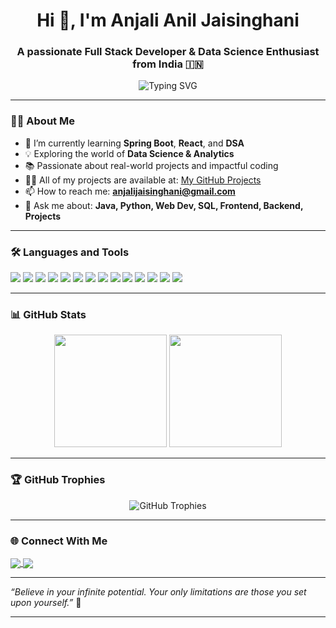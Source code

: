 <h1 align="center">Hi 👋, I'm Anjali Anil Jaisinghani</h1>
<h3 align="center">A passionate Full Stack Developer & Data Science Enthusiast from India 🇮🇳</h3>

<p align="center">
  <img src="https://readme-typing-svg.demolab.com?font=Fira+Code&weight=500&pause=1000&color=F75C7E&center=true&width=435&lines=Master's+in+Computer+Applications+%F0%9F%92%BB;Learning+Java%2C+Spring+Boot+%2C+React+%26+DSA+%F0%9F%92%A1;Loves+clean+UI%2FUX+%2B+problem+solving+%F0%9F%92%96" alt="Typing SVG" />
</p>

---

### 🧑‍💻 About Me

- 🌱 I’m currently learning **Spring Boot**, **React**, and **DSA**
- 💡 Exploring the world of **Data Science & Analytics**
- 📚 Passionate about real-world projects and impactful coding
- 👨‍💻 All of my projects are available at: [My GitHub Projects](https://github.com/anjalijaisinghani?tab=repositories)
- 📫 How to reach me: **anjalijaisinghani@gmail.com**
- 💬 Ask me about: **Java, Python, Web Dev, SQL, Frontend, Backend, Projects**

---

### 🛠️ Languages and Tools

<p align="left">
  
  <!-- Programming Languages -->
  <img src="https://img.shields.io/badge/Java-007396?style=flat&logo=java&logoColor=white"/>
  <img src="https://img.shields.io/badge/Python-3776AB?style=flat&logo=python&logoColor=white"/>
  <img src="https://img.shields.io/badge/JavaScript-F7DF1E?style=flat&logo=javascript&logoColor=black"/>
  <img src="https://img.shields.io/badge/TypeScript-3178C6?style=flat&logo=typescript&logoColor=white"/>
  <img src="https://img.shields.io/badge/MySQL-4479A1?style=flat&logo=mysql&logoColor=white"/>

  <!-- Frontend -->
  <img src="https://img.shields.io/badge/HTML5-E34F26?style=flat&logo=html5&logoColor=white"/>
  <img src="https://img.shields.io/badge/CSS3-1572B6?style=flat&logo=css3&logoColor=white"/>
  <img src="https://img.shields.io/badge/Bootstrap-7952B3?style=flat&logo=bootstrap&logoColor=white"/>
  <img src="https://img.shields.io/badge/React-61DAFB?style=flat&logo=react&logoColor=black"/>

  <!-- Backend -->
  <img src="https://img.shields.io/badge/Spring%20Boot-6DB33F?style=flat&logo=spring-boot&logoColor=white"/>
  <img src="https://img.shields.io/badge/Node.js-339933?style=flat&logo=node.js&logoColor=white"/>

  <!-- Tools -->
  <img src="https://img.shields.io/badge/VS%20Code-007ACC?style=flat&logo=visual-studio-code&logoColor=white"/>
  <img src="https://img.shields.io/badge/Git-F05032?style=flat&logo=git&logoColor=white"/>
  <img src="https://img.shields.io/badge/GitHub-181717?style=flat&logo=github&logoColor=white"/>

</p>

---

### 📊 GitHub Stats

<p align="center">
  <img src="https://github-readme-stats.vercel.app/api?username=anjalijaisinghani&show_icons=true&theme=radical" height="180em"/>
  <img src="https://github-readme-stats.vercel.app/api/top-langs/?username=anjalijaisinghani&layout=compact&theme=radical" height="180em"/>
</p>

---

### 🏆 GitHub Trophies

<p align="center">
  <img src="https://github-profile-trophy.vercel.app/?username=anjalijaisinghani&theme=dracula&column=6&margin-w=10&margin-h=10" alt="GitHub Trophies" />
</p>

---

### 🌐 Connect With Me

<p align="left">
  <a href="https://www.linkedin.com/in/anjali-jaisinghani-764409347" target="_blank">
    <img align="center" src="https://img.shields.io/badge/LinkedIn-0A66C2?style=flat&logo=linkedin&logoColor=white" />
  </a>
  <a href="mailto:anjalijaisinghani@gmail.com">
    <img align="center" src="https://img.shields.io/badge/Gmail-D14836?style=flat&logo=gmail&logoColor=white" />
  </a>
</p>

---

_“Believe in your infinite potential. Your only limitations are those you set upon yourself.”_ 🌟

---
